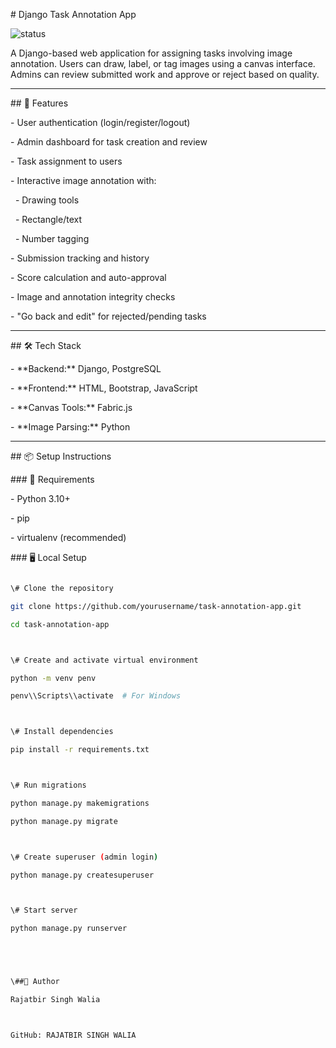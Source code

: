 \# Django Task Annotation App

![status](https://img.shields.io/badge/status-in--progress-yellow)


A Django-based web application for assigning tasks involving image annotation. Users can draw, label, or tag images using a canvas interface. Admins can review submitted work and approve or reject based on quality.



---



\## 🚀 Features



\- User authentication (login/register/logout)

\- Admin dashboard for task creation and review

\- Task assignment to users

\- Interactive image annotation with:

&nbsp; - Drawing tools

&nbsp; - Rectangle/text

&nbsp; - Number tagging

\- Submission tracking and history

\- Score calculation and auto-approval

\- Image and annotation integrity checks

\- "Go back and edit" for rejected/pending tasks



---



\## 🛠️ Tech Stack



\- \*\*Backend:\*\* Django, PostgreSQL

\- \*\*Frontend:\*\* HTML, Bootstrap, JavaScript

\- \*\*Canvas Tools:\*\* Fabric.js

\- \*\*Image Parsing:\*\* Python

---



\## 📦 Setup Instructions



\### 🔧 Requirements



\- Python 3.10+

\- pip

\- virtualenv (recommended)



\### 🖥️ Local Setup



```bash

\# Clone the repository

git clone https://github.com/yourusername/task-annotation-app.git

cd task-annotation-app



\# Create and activate virtual environment

python -m venv penv

penv\\Scripts\\activate  # For Windows



\# Install dependencies

pip install -r requirements.txt



\# Run migrations

python manage.py makemigrations

python manage.py migrate



\# Create superuser (admin login)

python manage.py createsuperuser



\# Start server

python manage.py runserver





\##🙋 Author

Rajatbir Singh Walia



GitHub: RAJATBIR SINGH WALIA

